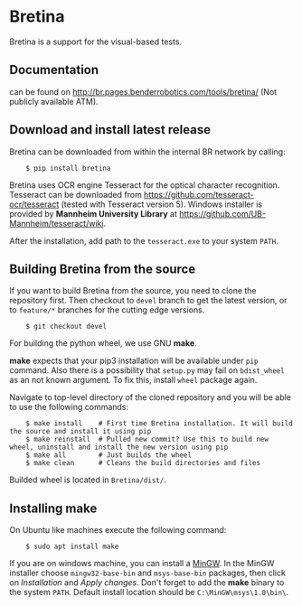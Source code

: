 # Bretina

Bretina is a support for the visual-based tests.

## Documentation

can be found on http://br.pages.benderrobotics.com/tools/bretina/ (Not publicly available ATM).

## Download and install latest release

Bretina can be downloaded from within the internal BR network by calling:

```console
    $ pip install bretina
```

Bretina uses OCR engine Tesseract for the optical character recognition. Tesseract can be downloaded from
https://github.com/tesseract-ocr/tesseract (tested with Tesseract version 5).
Windows installer is provided by **Mannheim University Library** at https://github.com/UB-Mannheim/tesseract/wiki.

After the installation, add path to the `tesseract.exe` to your system `PATH`.

## Building Bretina from the source

If you want to build Bretina from the source, you need to clone the repository first.
Then checkout to `devel` branch to get the latest version, or to `feature/*` branches for the cutting edge versions.

```console
    $ git checkout devel
```

For building the python wheel, we use GNU **make**.

**make** expects that your pip3 installation will be available under `pip` command. Also there is a possibility that `setup.py` may fail
on `bdist_wheel` as an not known argument. To fix this, install `wheel` package again.

Navigate to top-level directory of the cloned repository and you will be able to use the following commands:

```console
    $ make install    # First time Bretina installation. It will build the source and install it using pip
    $ make reinstall  # Pulled new commit? Use this to build new wheel, uninstall and install the new version using pip
    $ make all        # Just builds the wheel
    $ make clean      # Cleans the build directories and files
```

Builded wheel is located in `Bretina/dist/`.

## Installing make

On Ubuntu like machines execute the following command:

```console
    $ sudo apt install make
```

If you are on windows machine, you can install a [MinGW](http://www.mingw.org/). In the MinGW installer choose `mingw32-base-bin` and
`msys-base-bin` packages, then click on *Installation* and *Apply changes*.
Don't forget to add the **make** binary to the system `PATH`. Default install location should be `C:\MinGW\msys\1.0\bin\`.
